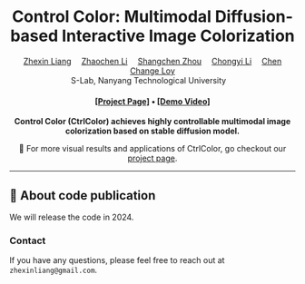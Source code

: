 <div align="center">

<h1>Control Color: Multimodal Diffusion-based Interactive Image Colorization</h1>

<div>
    <a href='https://zhexinliang.github.io/' target='_blank'>Zhexin Liang</a>&emsp;
    <a href='' target='_blank'>Zhaochen Li</a>&emsp;
    <a href='https://shangchenzhou.com/' target='_blank'>Shangchen Zhou</a>&emsp;
    <a href='https://li-chongyi.github.io/' target='_blank'>Chongyi Li</a>&emsp;
    <a href='https://www.mmlab-ntu.com/person/ccloy/' target='_blank'>Chen Change Loy</a>
</div>
<div>
    S-Lab, Nanyang Technological University&emsp; 
</div>

<!-- <div>
    :star: <strong>Accepted to ICCV 2023, Oral</strong>
</div> -->
<div>
    <h4 align="center">
        <a href="https://zhexinliang.github.io/Control_Color/" target='_blank'>[Project Page]</a> •
<!--         <a href="https://arxiv.org/abs/2303.17569" target='_blank'>[arXiv]</a> • -->
        <a href="https://youtu.be/tSCwA-srl8Q" target='_blank'>[Demo Video]</a>
    </h4>
</div>


<strong>Control Color (CtrlColor) achieves highly controllable multimodal image colorization based on stable diffusion model.</strong>
<!-- 
<table>
<tr>
    <td><img src="assets/0032_rgb.gif" width="100%"/></td>
    <td><img src="assets/0032_geo.gif" width="100%"/></td>
    <td><img src="assets/0067_rgb.gif" width="100%"/></td>
    <td><img src="assets/0067_geo.gif" width="100%"/></td>
    <td><img src="assets/0021_rgb_dancing.gif" width="98%"/></td>
    <td><img src="assets/0001_rgb_interpolation.gif" width="88%"/></td>
</tr>
<tr>
    <td align='center' width='14%'>Sample 1 RGB</td>
    <td align='center' width='14%'>Sample 1 Geo</td>
    <td align='center' width='14%'>Sample 2 RGB</td>
    <td align='center' width='14%'>Sample 2 Geo</td>
    <td align='center' width='19%'>Novel Pose Generation</td>
    <td align='center' width='19%'>Latent Space Interpolation</td>
</tr>
</table> -->

:open_book: For more visual results and applications of CtrlColor, go checkout our <a href="https://zhexinliang.github.io/Control_Color/" target="_blank">project page</a>.

---


</div>

## :mega: About code publication
We will release the code in 2024.

<!--
## :love_you_gesture: Citation
If you find our work useful for your research, please consider citing the paper:
```
@inproceedings{liang2023iterative,
  title={Iterative prompt learning for unsupervised backlit image enhancement},
  author={Liang, Zhexin and Li, Chongyi and Zhou, Shangchen and Feng, Ruicheng and Loy, Chen Change},
  booktitle={Proceedings of the IEEE/CVF International Conference on Computer Vision},
  pages={8094--8103},
  year={2023}
}
```
-->
### Contact
If you have any questions, please feel free to reach out at `zhexinliang@gmail.com`. 

<!-- ## :newspaper_roll: License

Distributed under the S-Lab License. See `LICENSE` for more information.

## :raised_hands: Acknowledgements

This study is supported by NTU NAP, MOE AcRF Tier 2 (T2EP20221-0033), and under the RIE2020 Industry Alignment Fund – Industry Collaboration Projects (IAF-ICP) Funding Initiative, as well as cash and in-kind contribution from the industry partner(s).

This project is built on source codes shared by [Style -->

